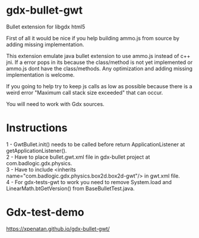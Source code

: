 # gdx-bullet-gwt
Bullet extension for libgdx html5

First of all it would be nice if you help building ammo.js from source by adding missing implementation.  

This extension emulate java bullet extension to use ammo.js instead of c++ jni. If a error pops in its because the class/method is not yet implemented or ammo.js dont have the class/methods. Any optimization and adding missing implementation is welcome. 

If you going to help try to keep js calls as low as possible because there is a weird error "Maximum call stack size exceeded" that can occur. 

You will need to work with Gdx sources.

# Instructions
1 - GwtBullet.init() needs to be called before return ApplicationListener at getApplicationListener().  
2 - Have to place bullet.gwt.xml file in gdx-bullet project at com.badlogic.gdx.physics.  
3 - Have to include \<inherits name="com.badlogic.gdx.physics.box2d.box2d-gwt"/> in gwt.xml file.  
4 - For gdx-tests-gwt to work you need to remove System.load and LinearMath.btGetVersion() from BaseBulletTest.java.

# Gdx-test-demo
https://xpenatan.github.io/gdx-bullet-gwt/
